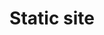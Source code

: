 ---
title: 'Static site'
slug: '/static-site'
description: 'Leverage the latest in fast websites and modern JavaScript with a static site built with Gatsby. Great for quick marketing sites with minimal or no CMS, but also capable as a full-blown web app.'
order: 2
type: 'services'
img: 'static'
---